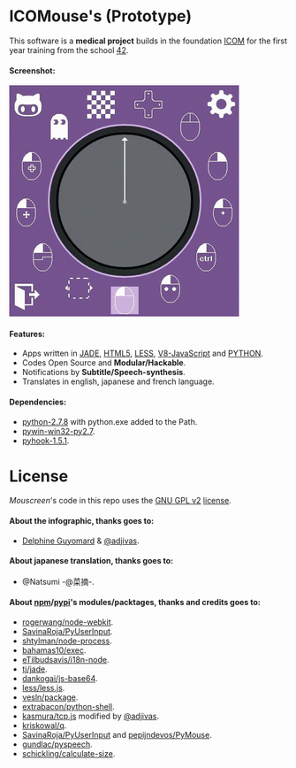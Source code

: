 ICOMouse's (Prototype)
======================

This software is a **medical project** builds in the foundation [ICOM](https://twitter.com/IcomProvence) for the first year training from the school [42](https://twitter.com/42born2code).

#### Screenshot:
![Screen Shot](https://raw.githubusercontent.com/adjivas/Mouscreen-WINDOWS/master/screenshot.gif)

#### Features:
  * Apps written in [JADE](http://jade-lang.com), [HTML5](http://www.w3.org/TR/html5), [LESS](http://lesscss.org), [V8-JavaScript](https://code.google.com/p/v8) and [PYTHON](https://www.python.org).
  * Codes Open Source and **Modular/Hackable**.
  * Notifications by **Subtitle/Speech-synthesis**.
  * Translates in english, japanese and french language.

#### Dependencies:
  * [python-2.7.8](https://www.python.org/ftp/python/2.7.8) with python.exe added to the Path.
  * [pywin-win32-py2.7](http://sourceforge.net/projects/pywin32).
  * [pyhook-1.5.1](http://sourceforge.net/projects/pyhook).

# License
*Mouscreen*'s code in this repo uses the [GNU GPL v2](http://www.gnu.org/licenses/old-licenses/gpl-2.0.html) [license](https://github.com/adjivas/mouscreen-WINDOWS/blob/master/LICENSE).

#### About the infographic, thanks goes to:
  * [Delphine Guyomard](ergo@icomprovence.net) & [@adjivas](https://raw.githubusercontent.com/adjivas).

#### About japanese translation, thanks goes to:
  * @Natsumi -@菜摘-.

#### About [npm](https://www.npmjs.org)/[pypi](https://pypi.python.org)'s modules/packtages, thanks and credits goes to:
  * [rogerwang/node-webkit](https://github.com/rogerwang/node-webkit).
  * [SavinaRoja/PyUserInput](https://github.com/SavinaRoja/PyUserInput).
  * [shtylman/node-process](https://github.com/shtylman/node-process).
  * [bahamas10/exec](https://github.com/bahamas10/node-exec).
  * [eTilbudsavis/i18n-node](https://github.com/eTilbudsavis/i18n-node).
  * [tj/jade](https://github.com/tj/jade).
  * [dankogai/js-base64](https://github.com/dankogai/js-base64).
  * [less/less.js](https://github.com/less/less.js).
  * [vesln/package](https://github.com/vesln/package).
  * [extrabacon/python-shell](https://github.com/extrabacon/python-shell).
  * [kasmura/tcp.js](https://github.com/kasmura/tcp.js) modified by [@adjivas](https://github.com/adjivas).
  * [kriskowal/q](https://github.com/kriskowal/q).
  * [SavinaRoja/PyUserInput](https://github.com/SavinaRoja/PyUserInput) and [pepijndevos/PyMouse](https://github.com/pepijndevos/PyMouse).
  * [gundlac/pyspeech](http://code.google.com/p/pyspeech).
  * [schickling/calculate-size](https://github.com/schickling/calculate-size).
